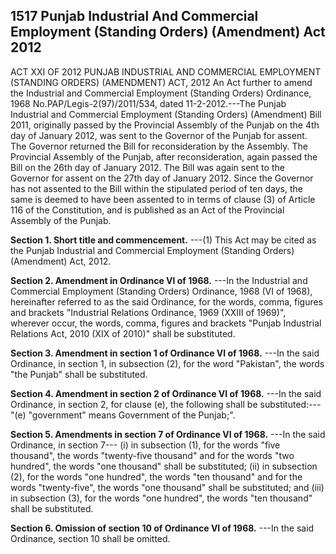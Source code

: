 ## 1517 Punjab Industrial And Commercial Employment (Standing Orders) (Amendment) Act 2012
 
ACT XXI OF 2012
PUNJAB INDUSTRIAL AND COMMERCIAL EMPLOYMENT (STANDING ORDERS) (AMENDMENT) ACT, 2012
An Act further to amend the Industrial and Commercial Employment
(Standing Orders) Ordinance, 1968
No.PAP/Legis-2(97)/2011/534, dated 11-2-2012.---The Punjab Industrial and Commercial Employment (Standing Orders) (Amendment) Bill 2011, originally passed by the Provincial Assembly of the Punjab on the 4th day of January 2012, was sent to the Governor of the Punjab for assent. The Governor returned the Bill for reconsideration by the Assembly. The Provincial Assembly of the Punjab, after reconsideration, again passed the Bill on the 26th day of January 2012. The Bill was again sent to the Governor for assent on the 27th day of January 2012. Since the Governor has not assented to the Bill within the stipulated period of ten days, the same is deemed to have been assented to in terms of clause (3) of Article 116 of the Constitution, and is published as an Act of the Provincial Assembly of the Punjab.

**Section 1. Short title and commencement.**
---(1) This Act may be cited as the Punjab Industrial and Commercial Employment (Standing Orders) (Amendment) Act, 2012.

 

**Section 2. Amendment in Ordinance VI of 1968.**
---In the Industrial and Commercial Employment (Standing Orders) Ordinance, 1968 (VI of 1968), hereinafter referred to as the said Ordinance, for the words, comma, figures and brackets "Industrial Relations Ordinance, 1969 (XXIII of 1969)", wherever occur, the words, comma, figures and brackets "Punjab Industrial Relations Act, 2010 (XIX of 2010)" shall be substituted.

 

**Section 3. Amendment in section 1 of Ordinance VI of 1968.**
---In the said Ordinance, in section 1, in subsection (2), for the word "Pakistan", the words "the Punjab" shall be substituted.

 

**Section 4. Amendment in section 2 of Ordinance VI of 1968.**
---In the said Ordinance, in section 2, for clause (e), the following shall be substituted:---
   "(e) "government" means Government of the Punjab;".

 

**Section 5. Amendments in section 7 of Ordinance VI of 1968.**
---In the said Ordinance, in section 7---
   (i) in subsection (1), for the words "five thousand", the words "twenty-five thousand" and for the words "two hundred", the words "one thousand" shall be substituted;
   (ii) in subsection (2), for the words "one hundred", the words "ten thousand" and for the words "twenty-five", the words "one thousand" shall be substituted; and
   (iii) in subsection (3), for the words "one hundred", the words "ten thousand" shall be substituted.

 

**Section 6. Omission of section 10 of Ordinance VI of 1968.**
---In the said Ordinance, section 10 shall be omitted.

